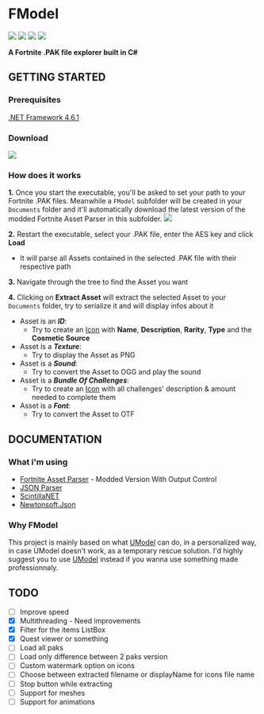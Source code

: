 # FModel
[![](https://img.shields.io/github/downloads/iAmAsval/FModel/total.svg?color=green&label=Downloads&logo=buzzfeed&logoColor=white)](https://github.com/iAmAsval/FModel/releases/tag/1.2)
[![](https://img.shields.io/badge/License-GPL-blue.svg?logo=gnu)](https://github.com/iAmAsval/FModel/blob/master/LICENSE)
[![](https://img.shields.io/badge/Twitter-@AsvalFN-1da1f2.svg?logo=twitter)](https://twitter.com/AsvalFN)
[![](https://img.shields.io/badge/Discord-Need%20Help%3F-7289da.svg?logo=discord)](https://discord.gg/JmWvXKb)

**A Fortnite .PAK file explorer built in C#**



## GETTING STARTED
### Prerequisites
[.NET Framework 4.6.1](https://dotnet.microsoft.com/download/dotnet-framework-runtime/net461)
### Download
[![](https://img.shields.io/badge/Releases-Executable-orange.svg?logo=github)](https://github.com/iAmAsval/FModel/releases)
### How does it works
**1.** Once you start the executable, you'll be asked to set your path to your Fortnite .PAK files. Meanwhile a `FModel` subfolder will be created in your `Documents` folder and it'll automatically download the latest version of the modded Fortnite Asset Parser in this subfolder.
![](https://i.imgur.com/sO6G6Vy.gif)

**2.** Restart the executable, select your .PAK file, enter the AES key and click **Load**
  - It will parse all Assets contained in the selected .PAK file with their respective path
  
**3.** Navigate through the tree to find the Asset you want

**4.** Clicking on **Extract Asset** will extract the selected Asset to your `Documents` folder, try to serialize it and will display infos about it
  - Asset is an **_ID_**:
    - Try to create an [Icon](https://i.imgur.com/R0OhRpw.png) with **Name**, **Description**, **Rarity**, **Type** and the **Cosmetic Source**
  - Asset is a **_Texture_**:
    - Try to display the Asset as PNG
  - Asset is a **_Sound_**:
    - Try to convert the Asset to OGG and play the sound
  - Asset is a **_Bundle Of Challenges_**:
    - Try to create an [Icon](https://i.imgur.com/6AjoVVm.png) with all challenges' description & amount needed to complete them
  - Asset is a **_Font_**:
    - Try to convert the Asset to OTF



## DOCUMENTATION
### What i'm using
- [Fortnite Asset Parser](https://github.com/SirWaddles/JohnWickParse) - Modded Version With Output Control
- [JSON Parser](https://app.quicktype.io/)
- [ScintillaNET](https://www.nuget.org/packages/jacobslusser.ScintillaNET)
- [Newtonsoft.Json](https://github.com/JamesNK/Newtonsoft.Json)
### Why FModel
This project is mainly based on what [UModel](https://github.com/gildor2/UModel) can do, in a personalized way, in case UModel doesn't work, as a temporary rescue solution.
I'd highly suggest you to use [UModel](https://github.com/gildor2/UModel) instead if you wanna use something made professionnaly.

## TODO
- [ ] Improve speed
- [x] Multithreading - Need improvements
- [x] Filter for the items ListBox
- [x] Quest viewer or something
- [ ] Load all paks
- [ ] Load only difference between 2 paks version
- [ ] Custom watermark option on icons
- [ ] Choose between extracted filename or displayName for icons file name
- [ ] Stop button while extracting
- [ ] Support for meshes
- [ ] Support for animations
